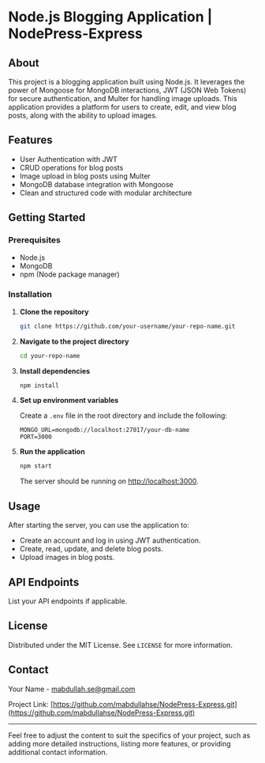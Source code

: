 

# Node.js Blogging Application | NodePress-Express

## About

This project is a blogging application built using Node.js. It leverages the power of Mongoose for MongoDB interactions, JWT (JSON Web Tokens) for secure authentication, and Multer for handling image uploads. This application provides a platform for users to create, edit, and view blog posts, along with the ability to upload images.

## Features

- User Authentication with JWT
- CRUD operations for blog posts
- Image upload in blog posts using Multer
- MongoDB database integration with Mongoose
- Clean and structured code with modular architecture

## Getting Started

### Prerequisites

- Node.js
- MongoDB
- npm (Node package manager)

### Installation

1. **Clone the repository**

   ```sh
   git clone https://github.com/your-username/your-repo-name.git
   ```

2. **Navigate to the project directory**

   ```sh
   cd your-repo-name
   ```

3. **Install dependencies**

   ```sh
   npm install
   ```

4. **Set up environment variables**

   Create a `.env` file in the root directory and include the following:

   ```
   MONGO_URL=mongodb://localhost:27017/your-db-name
   PORT=3000
   ```

5. **Run the application**

   ```sh
   npm start
   ```

   The server should be running on [http://localhost:3000](http://localhost:3000).

## Usage

After starting the server, you can use the application to:

- Create an account and log in using JWT authentication.
- Create, read, update, and delete blog posts.
- Upload images in blog posts.

## API Endpoints

List your API endpoints if applicable.

## License

Distributed under the MIT License. See `LICENSE` for more information.

## Contact

Your Name - mabdullah.se@gmail.com

Project Link: [https://github.com/mabdullahse/NodePress-Express.git](https://github.com/mabdullahse/NodePress-Express.git)

---

Feel free to adjust the content to suit the specifics of your project, such as adding more detailed instructions, listing more features, or providing additional contact information.
